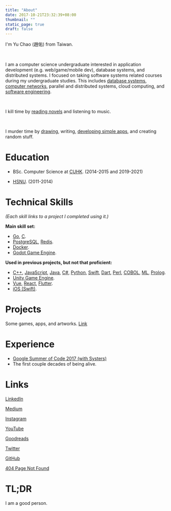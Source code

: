 ```yaml
---
title: "About"
date: 2017-10-21T23:32:39+08:00
thumbnail: ""
static_page: true
draft: false
---
```


I'm Yu Chao (趙佑) from Taiwan.

<br />

I am a computer science undergraduate interested in application development (e.g. web/game/mobile dev), database systems, and distributed systems. I focused on taking software systems related courses during my undergraduate studies. This includes [database systems](/cuhk-course-review/csci3170), [computer networks](/cuhk-course-review/csci4430-estr4120), parallel and distributed systems, cloud computing, and [software engineering](/cuhk-course-review/csci3100).

<br />

I kill time by [reading novels](https://www.goodreads.com/author/show/18427549.Yu_Chao) and listening to music.

<br />

I murder time by [drawing](https://www.instagram.com/yuchao.jpg/), writing, [developing simple apps](/projects), and creating random stuff.

# Education
* BSc. Computer Science at [CUHK](http://www.cuhk.edu.hk/). (2014-2015 and 2019-2021)

* [HSNU](https://www.hs.ntnu.edu.tw). (2011-2014)

# Technical Skills
*(Each skill links to a project I completed using it.)*

**Main skill set:**

* [Go](https://github.com/YuChaoGithub/YARC/tree/master/backend), [C](https://github.com/YuChaoGithub/ESTR4120).
* [PostgreSQL](https://github.com/YuChaoGithub/YARC/tree/master/database), [Redis](https://github.com/YuChaoGithub/YARC).
* [Docker](https://github.com/YuChaoGithub/YARC).
* [Godot Game Engine](https://github.com/YuChaoGithub/Knights-Rubbish).

**Used in previous projects, but not that proficient:**

* [C++](https://github.com/YuChaoGithub/Reversi), [JavaScript](https://github.com/YuChaoGithub/YARC/tree/master/frontend), [Java](https://github.com/YuChaoGithub/CSCI3170-Project), [C#](https://github.com/YuChaoGithub/kqq), [Python](https://github.com/YuChaoGithub/CSCI3180-Assignments), [Swift](https://github.com/YuChaoGithub/iOS-Tuner-Metronome), [Dart](https://github.com/YuChaoGithub/flutter-apnea-app), [Perl](https://github.com/YuChaoGithub/CSCI3180-Assignments), [COBOL](https://github.com/YuChaoGithub/CSCI3180-Assignments), [ML](https://github.com/YuChaoGithub/CSCI3180-Assignments), [Prolog](https://github.com/YuChaoGithub/CSCI3180-Assignments).
* [Unity Game Engine](https://github.com/YuChaoGithub/kqq).
* [Vue](https://github.com/YuChaoGithub/YARC/tree/master/frontend), [React](https://github.com/YuChaoGithub/Presto), [Flutter](https://github.com/YuChaoGithub/flutter-apnea-app).
* [iOS (Swift)](https://github.com/anitab-org/powerup-iOS).

# Projects
Some games, apps, and artworks. [Link](/projects)

# Experience
* [Google Summer of Code 2017 (with Systers)](https://github.com/systers/powerup-iOS)
* The first couple decades of being alive.

# Links
[LinkedIn](https://www.linkedin.com/in/yu-chao-a55b85b2/)

[Medium](https://medium.com/@realYuChao)

[Instagram](https://instagram.com/yuchao.jpg)

[YouTube](https://www.youtube.com/channel/UC3LBzCYKiqZ_S2FaJE7o_Vw)

[Goodreads](https://www.goodreads.com/author/show/18427549.Yu_Chao)

[Twitter](https://twitter.com/realYuChao)

[GitHub](https://github.com/YuChaoGithub)

[404 Page Not Found](https://shinerightstudio.com/404)

# TL;DR
I am a good person.
